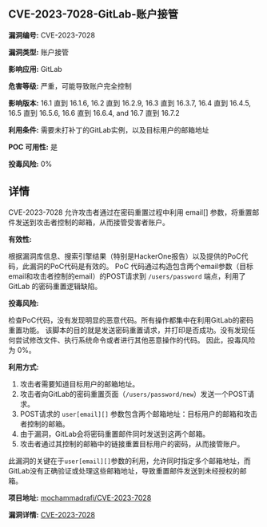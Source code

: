 ## CVE-2023-7028-GitLab-账户接管

**漏洞编号:** CVE-2023-7028

**漏洞类型:** 账户接管

**影响应用:** GitLab

**危害等级:** 严重，可能导致账户完全控制

**影响版本:** 16.1 直到 16.1.6, 16.2 直到 16.2.9, 16.3 直到 16.3.7, 16.4 直到 16.4.5, 16.5 直到 16.5.6, 16.6 直到 16.6.4, and 16.7 直到 16.7.2

**利用条件:** 需要未打补丁的GitLab实例，以及目标用户的邮箱地址

**POC 可用性:** 是

**投毒风险:** 0%

## 详情

CVE-2023-7028 允许攻击者通过在密码重置过程中利用 email[] 参数，将重置邮件发送到攻击者控制的邮箱，从而接管受害者账户。 

**有效性:**

根据漏洞库信息、搜索引擎结果（特别是HackerOne报告）以及提供的PoC代码，此漏洞的PoC代码是有效的。 PoC 代码通过构造包含两个email参数（目标email和攻击者控制的email）的POST请求到 `/users/password` 端点，利用了 GitLab 的密码重置逻辑缺陷。

**投毒风险:**

检查PoC代码，没有发现明显的恶意代码。所有操作都集中在利用GitLab的密码重置功能。 该脚本的目的就是发送密码重置请求，并打印是否成功。没有发现任何尝试修改文件、执行系统命令或者进行其他恶意操作的代码。 因此，投毒风险为 0%。

**利用方式:**

1.  攻击者需要知道目标用户的邮箱地址。
2.  攻击者向GitLab的密码重置页面（`/users/password/new`）发送一个POST请求。
3.  POST请求的 `user[email][]` 参数包含两个邮箱地址：目标用户的邮箱和攻击者控制的邮箱。
4.  由于漏洞，GitLab会将密码重置邮件同时发送到这两个邮箱。
5.  攻击者通过其控制的邮箱中的链接重置目标用户的密码，从而接管账户。

此漏洞的关键在于`user[email][]`参数的利用，允许同时指定多个邮箱地址，而GitLab没有正确验证或处理这些邮箱地址，导致重置邮件发送到未经授权的邮箱。


**项目地址:** [mochammadrafi/CVE-2023-7028](https://github.com/mochammadrafi/CVE-2023-7028)

**漏洞详情:** [CVE-2023-7028](https://nvd.nist.gov/vuln/detail/CVE-2023-7028)